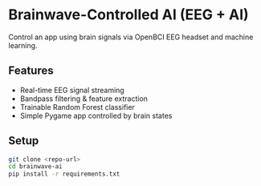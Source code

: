# Brainwave-Controlled AI (EEG + AI)

Control an app using brain signals via OpenBCI EEG headset and machine learning.

## Features

- Real-time EEG signal streaming
- Bandpass filtering & feature extraction
- Trainable Random Forest classifier
- Simple Pygame app controlled by brain states

## Setup

```bash
git clone <repo-url>
cd brainwave-ai
pip install -r requirements.txt
